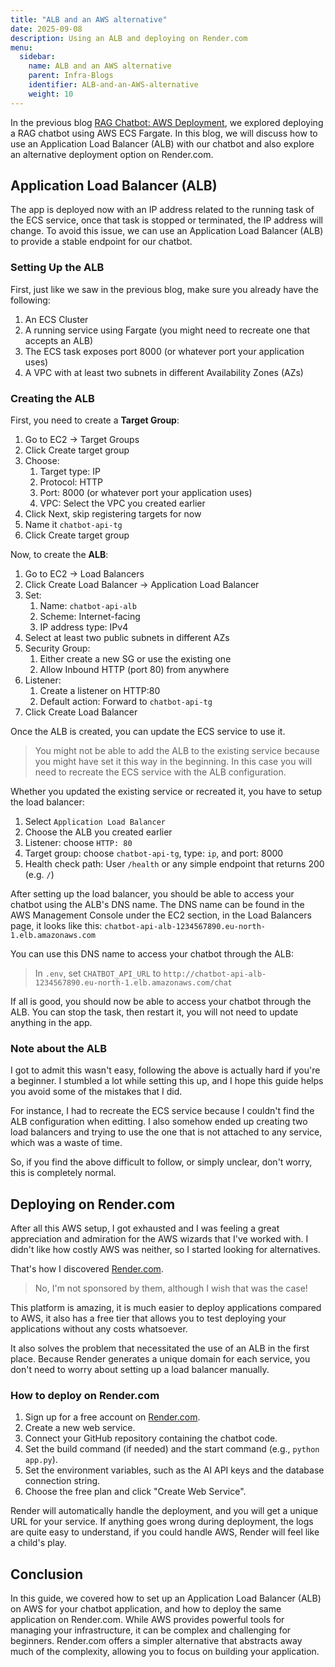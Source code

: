 ```yaml
---
title: "ALB and an AWS alternative"
date: 2025-09-08
description: Using an ALB and deploying on Render.com
menu:
  sidebar:
    name: ALB and an AWS alternative
    parent: Infra-Blogs
    identifier: ALB-and-an-AWS-alternative
    weight: 10
---
```


In the previous blog [RAG Chatbot: AWS Deployment](https://ahmadhamze.github.io/posts/infra/chatbot_deployment/), we explored deploying a RAG chatbot using AWS ECS Fargate. In this blog, we will discuss how to use an Application Load Balancer (ALB) with our chatbot and also explore an alternative deployment option on Render.com.

## Application Load Balancer (ALB)

The app is deployed now with an IP address related to the running task of the ECS service, once that task is stopped or terminated, the IP address will change. To avoid this issue, we can use an Application Load Balancer (ALB) to provide a stable endpoint for our chatbot.

### Setting Up the ALB

First, just like we saw in the previous blog, make sure you already have the following:

1. An ECS Cluster
2. A running service using Fargate (you might need to recreate one that accepts an ALB)
3. The ECS task exposes port 8000 (or whatever port your application uses)
4. A VPC with at least two subnets in different Availability Zones (AZs)

### Creating the ALB

First, you need to create a **Target Group**:

1. Go to EC2 -> Target Groups
2. Click Create target group
3. Choose:
   1. Target type: IP
   2. Protocol: HTTP
   3. Port: 8000 (or whatever port your application uses)
   4. VPC: Select the VPC you created earlier
4. Click Next, skip registering targets for now
5. Name it `chatbot-api-tg`
6. Click Create target group

Now, to create the **ALB**:

1. Go to EC2 -> Load Balancers
2. Click Create Load Balancer -> Application Load Balancer
3. Set:
   1. Name: `chatbot-api-alb`
   2. Scheme: Internet-facing
   3. IP address type: IPv4
4. Select at least two public subnets in different AZs
5. Security Group:
   1. Either create a new SG or use the existing one
   2. Allow Inbound HTTP (port 80) from anywhere
6. Listener:
   1. Create a listener on HTTP:80
   2. Default action: Forward to `chatbot-api-tg`
7. Click Create Load Balancer

Once the ALB is created, you can update the ECS service to use it.

> You might not be able to add the ALB to the existing service because you might have set it this way in the beginning.
> In this case you will need to recreate the ECS service with the ALB configuration.

Whether you updated the existing service or recreated it, you have to setup the load balancer:

1. Select `Application Load Balancer`
2. Choose the ALB you created earlier
3. Listener: choose `HTTP: 80`
4. Target group: choose `chatbot-api-tg`, type: `ip`, and port: 8000
5. Health check path: User `/health` or any simple endpoint that returns 200 (e.g. `/`)

After setting up the load balancer, you should be able to access your chatbot using the ALB's DNS name.
The DNS name can be found in the AWS Management Console under the EC2 section, in the Load Balancers page, it looks like this:
`chatbot-api-alb-1234567890.eu-north-1.elb.amazonaws.com`

You can use this DNS name to access your chatbot through the ALB:

> In `.env`, set `CHATBOT_API_URL` to `http://chatbot-api-alb-1234567890.eu-north-1.elb.amazonaws.com/chat`

If all is good, you should now be able to access your chatbot through the ALB.
You can stop the task, then restart it, you will not need to update anything in the app.

### Note about the ALB

I got to admit this wasn't easy, following the above is actually hard if you're a beginner.
I stumbled a lot while setting this up, and I hope this guide helps you avoid some of the mistakes that I did.

For instance, I had to recreate the ECS service because I couldn't find the ALB configuration when editting.
I also somehow ended up creating two load balancers and trying to use the one that is not attached to any service, which was a waste of time.

So, if you find the above difficult to follow, or simply unclear, don't worry, this is completely normal.

## Deploying on Render.com

After all this AWS setup, I got exhausted and I was feeling a great appreciation and admiration for the AWS wizards that
I've worked with.
I didn't like how costly AWS was neither, so I started looking for alternatives.

That's how I discovered [Render.com](https://render.com/).

> No, I'm not sponsored by them, although I wish that was the case!

This platform is amazing, it is much easier to deploy applications compared to AWS, it also has a free tier that allows you to test deploying your applications without any costs whatsoever.

It also solves the problem that necessitated the use of an ALB in the first place.
Because Render generates a unique domain for each service, you don't need to worry about setting up a load balancer manually.

### How to deploy on Render.com

1. Sign up for a free account on [Render.com](https://render.com/).
2. Create a new web service.
3. Connect your GitHub repository containing the chatbot code.
4. Set the build command (if needed) and the start command (e.g., `python app.py`).
5. Set the environment variables, such as the AI API keys and the database connection string.
6. Choose the free plan and click "Create Web Service".

Render will automatically handle the deployment, and you will get a unique URL for your service.
If anything goes wrong during deployment, the logs are quite easy to understand, if you could handle AWS, Render will feel like a child's play.

## Conclusion

In this guide, we covered how to set up an Application Load Balancer (ALB) on AWS for your chatbot application, and how to deploy the same application on Render.com.
While AWS provides powerful tools for managing your infrastructure, it can be complex and challenging for beginners.
Render.com offers a simpler alternative that abstracts away much of the complexity, allowing you to focus on building your application.

